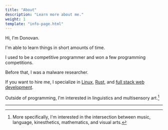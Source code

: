 ```yaml
---
title: "About"
description: "Learn more about me."
weight: 1
template: "info-page.html"
---
```


Hi, I'm Donovan.

I'm able to learn things in short amounts of time.

I used to be a competitive programmer and won a few programming competitions.

Before that, I was a malware researcher.

If you want to hire me, I specialize in [Linux](/linux/), [Rust](/rust/), and [full stack web development](/web/).

Outside of programming, I'm interested in linguistics and multisensory art.[^hobby]

<hr>

<small class="footnotes">

[^hobby]: More specifically, I'm interested in the intersection between music, language, kinesthetics, mathematics, and visual arts.

</small>
